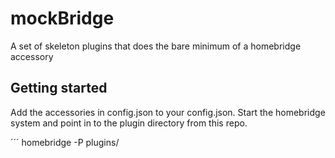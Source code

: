 # mockBridge
A set of skeleton plugins that does the bare minimum of a homebridge accessory


## Getting started
Add the accessories in config.json to your config.json. Start the homebridge system and point in to the plugin directory from this repo. 

´´´
homebridge -P plugins/

```

